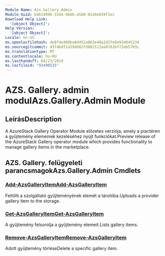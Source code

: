 ```yaml
---
Module Name: Azs.Gallery.Admin
Module Guid: b461499b-3144-466b-a5b0-02a9eb59f1ec
Download Help Link:
  '[object Object]': 
Help Version:
  '[object Object]': 
Locale: en-US
ms.openlocfilehash: de8f4e400ba0d452a863e48a2d27e9e924045234
ms.sourcegitcommit: 43f4bdf2a59dd82fd881512aa9761bf72eb5703c
ms.translationtype: MT
ms.contentlocale: hu-HU
ms.lasthandoff: 04/23/2019
ms.locfileid: "93490535"
---
```

# <span data-ttu-id="d68c4-101">AZS. Gallery. admin modul</span><span class="sxs-lookup"><span data-stu-id="d68c4-101">Azs.Gallery.Admin Module</span></span>
## <span data-ttu-id="d68c4-102">Leírás</span><span class="sxs-lookup"><span data-stu-id="d68c4-102">Description</span></span>
<span data-ttu-id="d68c4-103">A AzureStack Gallery Operator Module előzetes verziója, amely a piactéren a gyűjtemény elemeinek kezeléséhez nyújt funkciókat.</span><span class="sxs-lookup"><span data-stu-id="d68c4-103">Preview release of the AzureStack Gallery operator module which provides functionality to manage gallery items in the marketplace.</span></span>

## <span data-ttu-id="d68c4-104">AZS. Gallery. felügyeleti parancsmagok</span><span class="sxs-lookup"><span data-stu-id="d68c4-104">Azs.Gallery.Admin Cmdlets</span></span>
### [<span data-ttu-id="d68c4-105">Add-AzsGalleryItem</span><span class="sxs-lookup"><span data-stu-id="d68c4-105">Add-AzsGalleryItem</span></span>](Add-AzsGalleryItem.md)
<span data-ttu-id="d68c4-106">Feltölti a szolgáltató gyűjteményének elemét a tárolóba.</span><span class="sxs-lookup"><span data-stu-id="d68c4-106">Uploads a provider gallery item to the storage.</span></span>

### [<span data-ttu-id="d68c4-107">Get-AzsGalleryItem</span><span class="sxs-lookup"><span data-stu-id="d68c4-107">Get-AzsGalleryItem</span></span>](Get-AzsGalleryItem.md)
<span data-ttu-id="d68c4-108">A gyűjtemény felsorolja a gyűjtemény elemeit.</span><span class="sxs-lookup"><span data-stu-id="d68c4-108">Lists gallery items.</span></span>

### [<span data-ttu-id="d68c4-109">Remove-AzsGalleryItem</span><span class="sxs-lookup"><span data-stu-id="d68c4-109">Remove-AzsGalleryItem</span></span>](Remove-AzsGalleryItem.md)
<span data-ttu-id="d68c4-110">Adott gyűjtemény törlése</span><span class="sxs-lookup"><span data-stu-id="d68c4-110">Delete a specific gallery item.</span></span>

